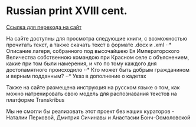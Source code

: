 # Russian print XVIII cent.

[Ссылка для перехода на сайт](https://polinastaroverova.github.io/Russian-print-XVIII-cent/)

На сайте доступны для просмотра следующие книги, с возможностью прочитать текст, а также скачать текст в формате .docx и .xml
⋅⋅* Описание лагеря, собранного под высочайшею Ея Императорского Величества собственною командою при Красном селе с объяснением, какие при том были намерения, и что по тому каждого дня достопамятного происходило
⋅⋅* Кто может быть добрым гражданином и верным подданным?
⋅⋅* Указ в дополнение о кадетах

Также на сайте размещена инструкция на русском языке о том, как можно натренировать свою модель для распознавания текстов на платформе Transkribus

Мы не смогли бы реализовать этот проект без наших кураторов - Наталии Перковой, Дмитрия Сичинавы и Анастасии Бонч-Осмоловской

